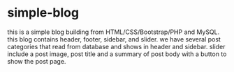 # simple-blog

this is a simple blog building from HTML/CSS/Bootstrap/PHP and MySQL. this blog contains header, footer, sidebar, and slider.
we have several post categories that read from database and shows in header and sidebar.
slider include a post image, post title and a summary of post body with a button to show the post page.
